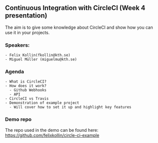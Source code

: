 ## Continuous Integration with CircleCI (Week 4 presentation)
The aim is to give some knowledge about CircleCI and show how you can use it in your projects.

### Speakers:
    - Felix Kollin(fkollin@kth.se)
    - Miguel Müller (miguelmu@kth.se)

### Agenda
    - What is CircleCI?
    - How does it work?
      - Github Webhooks
      - API
    - CircleCI vs Travis
    - Demonstration of example project
      - Will cover how to set it up and highlight key features

### Demo repo
The repo used in the demo can be found here: https://github.com/felixkollin/circle-ci-example